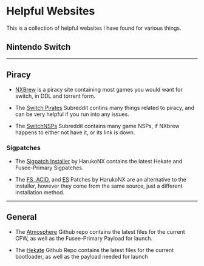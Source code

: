 
# Helpful Websites

This is a collection of helpful websites I have found for various things.

## Nintendo Switch

---

## Piracy

- [NXBrew](https://nxbrew.com/) is a piracy site containing most games you would want for switch, in DDL and torrent form.

- The [Switch Pirates](https://www.reddit.com/r/SwitchPirates/) Subreddit contins many things related to piracy, and can be very helpful if you run into any issues.

- The [SwitchNSPs](https://www.reddit.com/r/SwitchNSPs/) Subreddit contains many game NSPs, if NXbrew happens to either not have it, or its link is down.

### Sigpatches

- The [Sigpatch Installer](https://github.com/HarukoNX/Sigpatch-Installer) by HarukoNX contains the latest Hekate and Fusee-Primary Sigpatches.

- The [FS, ACID,](https://github.com/HarukoNX/PKG2-Patches) and [ES](https://github.com/HarukoNX/ES-Patches) Patches by HarukoNX are an alternative to the installer, however they come from the same source, just a different installation method.

---

## General

- The [Atmosphere](https://github.com/Atmosphere-NX/Atmosphere/releases) Github repo contains the latest files for the current CFW, as well as the Fusee-Primary Payload for launch.

- The [Hekate](https://github.com/CTCaer/hekate/releases/) Github Repo contains the latest files for the current bootloader, as well as the payload needed for launch
